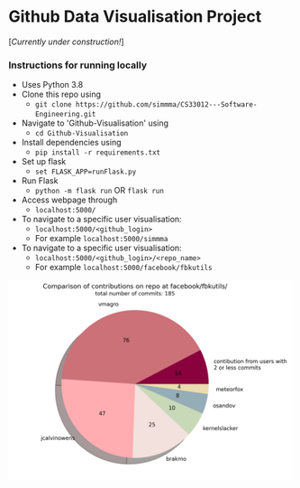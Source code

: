 # Github Data Visualisation Project
[*Currently under construction!*]

### Instructions for running locally
- Uses Python 3.8
- Clone this repo using
    - `git clone https://github.com/simmma/CS33012---Software-Engineering.git`
- Navigate to 'Github-Visualisation' using
    - `cd Github-Visualisation`
- Install dependencies using
    - `pip install -r requirements.txt`
- Set up flask
    - `set FLASK_APP=runFlask.py`
- Run Flask
    - `python -m flask run` OR `flask run`
- Access webpage through
    - `localhost:5000/`
- To navigate to a specific user visualisation:
    - `localhost:5000/<github_login>`
    - For example `localhost:5000/simmma`
- To navigate to a specific user visualisation:
    - `localhost:5000/<github_login>/<repo_name>`
    - For example `localhost:5000/facebook/fbkutils`

![demo image](https://github.com/simmma/CS33012---Software-Engineering/blob/gitVisualisation/Github-Visualisation/static/ContribPie.png)